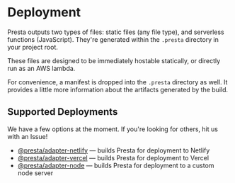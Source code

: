 # Deployment

Presta outputs two types of files: static files (any file type), and serverless functions (JavaScript). They're generated within the `.presta` directory in your project root.

These files are designed to be immediately hostable statically, or directly run
as an AWS lambda.

For convenience, a manifest is dropped into the `.presta` directory as well. It
provides a little more information about the artifacts generated by the build.

## Supported Deployments

We have a few options at the moment. If you're looking for others, hit us with
an Issue!

- [@presta/adapter-netlify](https://github.com/front-of-house/presta/tree/main/packages/adapter-netlify) — builds Presta for deployment to Netlify
- [@presta/adapter-vercel](https://github.com/front-of-house/presta/tree/main/packages/adapter-vercel) — builds Presta for deployment to Vercel
- [@presta/adapter-node](https://github.com/front-of-house/presta/tree/main/packages/adapter-node) — builds Presta for deployment to a custom node server
